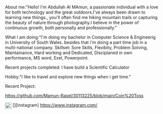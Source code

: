 About me:"Hello! I'm Abdullah Al MAmun, a passionate individual with a love for both technology and the great outdoors.I've always been drawn to learning new thiings., you'll often find me hiking mountain trails or capturing the beauty of nature through photography.I believe in the power of continuous growth, both personally and professionally." 

What I am doing:"I'm doing my bachelor in Computer Science & Engineerig in University of South Wales. besides that i'm doing a part time job in a multi-national company.
Skillset: Sore Skills, Flexibity, Problem Solving, Maintainance, Hard working and Dedicated, Disciplaned in own performance, MS word, Exel, Powerpoint.

Recent projects completed: I have build a Scientific Calculator

Hobby:"I like to travel and explore new things when i get time."

Recent Project:

https://github.com/Mamun-Rasel/30113225/blob/main/Coin%20Toss








[<img align="left" alt="Mamun Rasel | Instagram" width="22px" src="https://cdn.jsdelivr.net/npm/simple-icons@v3/icons/instagram.svg" />][instagram]
https://www.instagram.com/
